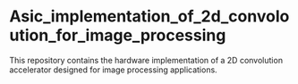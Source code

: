 # Asic_implementation_of_2d_convoloution_for_image_processing
This repository contains the hardware implementation of a 2D convolution accelerator designed for image processing applications.
